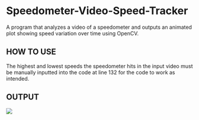 # Speedometer-Video-Speed-Tracker
A program that analyzes a video of a speedometer and outputs an animated plot showing speed variation over time using OpenCV.

## HOW TO USE
The highest and lowest speeds the speedometer hits in the input video must be manually inputted into the code at line 132 for the code to work as intended.

## OUTPUT
![](https://github.com/Excess-GitHub/Speedometer-Video-Speed-Tracker/blob/main/speedometer_reading.gif)

